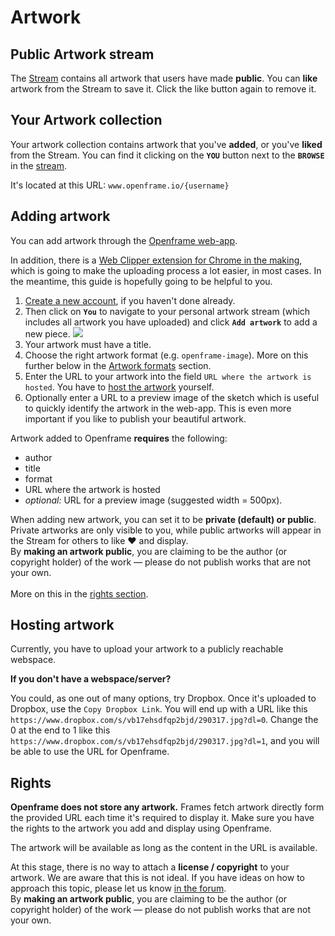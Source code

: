 # Artwork

##  Public Artwork stream

The [Stream](https://openframe.io/stream) contains all artwork that users have made **public**. You can **like** artwork from the Stream to save it. Click the like button again to remove it.

## Your Artwork collection

Your artwork collection contains artwork that you've **added**, or you've **liked** from the Stream. You can find it clicking on the **`YOU`** button next to the **`BROWSE`** in the [stream](https://openframe.io/stream).

It's located at this URL: `www.openframe.io/{username}`

## Adding artwork

You can add artwork through the [Openframe web-app](https://openframe.io/stream). 

<aside class="info">
In addition, there is a <a href="https://openframe.discourse.group/t/webclipper/61">Web Clipper extension for Chrome in the making</a>, which is going to make the uploading process a lot easier, in most cases. In the meantime, this guide is hopefully going to be helpful to you.
</aside>

1. [Create a new account](https://openframe.io/login), if you haven't done already.
2. Then click on **`You`** to navigate to your personal artwork stream (which includes all artwork you have uploaded) and click **`Add artwork`** to add a new piece.
![](https://paper-attachments.dropbox.com/s_47C66C780B27D1D2264AC535F55118B0B8C6F1BE72F9B3AD04CFC94291323268_1573847631491_image.png)
3. Your artwork must have a title.
4. Choose the right artwork format (e.g. `openframe-image`). More on this further below in the [Artwork formats](#artwork-formats) section.
5. Enter the URL to your artwork into the field `URL where the artwork is hosted`. You have to [host the artwork](#hosting-artwork) yourself.
6. Optionally enter a URL to a preview image of the sketch which is useful to quickly identify the artwork in the web-app. This is even more important if you like to publish your beautiful artwork.

<aside class="info">
  Artwork added to Openframe <span style="font-weight: bold">requires</span> the following: 
  <ul>
    <li>author</li> 
    <li>title
    <li>format
    <li>URL where the artwork is hosted
    <li><span style="font-style: italic;">optional:</span> URL for a preview image (suggested width = 500px).
  </ul> 
  When adding new artwork, you can set it to be <span style="font-weight: bold">private (default) or public</span>. Private artworks are only visible to you, while public artworks will appear in the Stream for others to like ♥ and display.
</aside>


<aside class="warning">By <span style="font-weight: bold">making an artwork public</span>, you are claiming to be the author (or copyright holder) of the work — please do not publish works that are not your own. <br><br> More on this in the <a href="#rights">rights section</a>.</aside>

## Hosting artwork

<aside class="info">
  Currently, you have to upload your artwork to a publicly reachable webspace. 
</aside>

**If you don't have a webspace/server?** 

You could, as one out of many options, try Dropbox. Once it's uploaded to Dropbox, use the `Copy Dropbox Link`. You will end up with a URL like this `https://www.dropbox.com/s/vb17ehsdfqp2bjd/290317.jpg?dl=0`. Change the 0 at the end to 1 like this `https://www.dropbox.com/s/vb17ehsdfqp2bjd/290317.jpg?dl=1`, and you will be able to use the URL for Openframe.

## Rights


<aside class="info">
<span style="font-weight: bold">Openframe does not store any artwork.</span> Frames fetch artwork directly form the provided URL each time it's required to display it. Make sure you have the rights to the artwork you add and display using Openframe.
</aside>

The artwork will be available as long as the content in the URL is available.

<aside class="info">
At this stage, there is no way to attach a <span style="font-weight: bold">license / copyright</span> to your artwork. We are aware that this is not ideal. If you have ideas on how to approach this topic, please let us know <a href="https://openframe.discourse.group/c/artwork/11">in the forum</a>.
</aside>

<aside class="warning">By <span style="font-weight: bold">making an artwork public</span>, you are claiming to be the author (or copyright holder) of the work — please do not publish works that are not your own.</aside>
